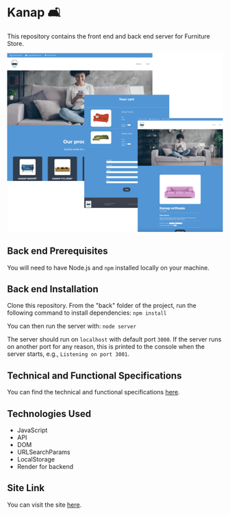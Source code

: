 # Kanap 🛋️

This repository contains the front end and back end server for Furniture Store.

![site screenshot](./front/images/kanap%20readme.png)

## Back end Prerequisites

You will need to have Node.js and `npm` installed locally on your machine.

## Back end Installation

Clone this repository. From the "back" folder of the project, run the following command to install dependencies:
`npm install`

You can then run the server with:
`node server`

The server should run on `localhost` with default port `3000`. If the server runs on another port for any reason, this is printed to the console when the server starts, e.g., `Listening on port 3001`.

## Technical and Functional Specifications

You can find the technical and functional specifications [here](https://course.oc-static.com/projects/Web+Developer+P5/WD+P5+-+Functional+specifications.pdf).

## Technologies Used

- JavaScript
- API
- DOM
- URLSearchParams
- LocalStorage
- Render for backend

## Site Link

You can visit the site [here](https://juliastp.github.io/kanap).
